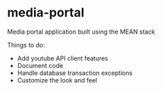 # media-portal
Media portal application built using the MEAN stack

Things to do:
* Add youtube API client features
* Document code
* Handle database transaction exceptions
* Customize the look and feel
